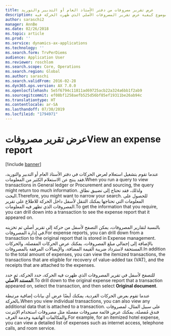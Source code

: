 ```yaml
---
title: عرض تقرير مصروفات من دفتر الأستاذ العام أو التدبير والتوريد
description: يوضح هذا الموضوع كيفية عرض تقرير المصروفات الأصلي الذي ظهرت الحركة فيه.
author: saraschi2
manager: AnnBe
ms.date: 02/26/2018
ms.topic: article
ms.prod: ''
ms.service: dynamics-ax-applications
ms.technology: ''
ms.search.form: TrvPerDiems
audience: Application User
ms.reviewer: roschlom
ms.search.scope: Core, Operations
ms.search.region: Global
ms.author: saraschi
ms.search.validFrom: 2016-02-28
ms.dyn365.ops.version: AX 7.0.0
ms.openlocfilehash: 5e5f6794c11811ad69725acb22a324a6bb1f2ab9
ms.sourcegitcommit: ef08bf1258aefb525d56bf85ef19311be26ab94c
ms.translationtype: HT
ms.contentlocale: ar-SA
ms.lasthandoff: 07/30/2019
ms.locfileid: "1794971"
---
```

# <a name="view-an-expense-report"></a><span data-ttu-id="2509b-103">عرض تقرير مصروفات</span><span class="sxs-lookup"><span data-stu-id="2509b-103">View an expense report</span></span>

[!include [banner](../includes/banner.md)]

<span data-ttu-id="2509b-104">عندما تقوم بتشغيل استعلام لعرض الحركات في دفتر الأستاذ العام أو التدبير والتوريد، فقد ينتج عن الاستعلام الكثير من المعلومات.</span><span class="sxs-lookup"><span data-stu-id="2509b-104">When you run a query to view transactions in General ledger or Procurement and sourcing, the query might return too much information.</span></span> <span data-ttu-id="2509b-105">ولذلك، فقد تحتاج إلى تضييق نطاق البحث.</span><span class="sxs-lookup"><span data-stu-id="2509b-105">Therefore, you might want to narrow your search.</span></span> <span data-ttu-id="2509b-106">للحصول على المعلومات التي تحتاجها يمكنك التنقل لأسفل داخل الحركة للاطلاع على تقرير المصروفات الذي تظهر فيه المعلومات.</span><span class="sxs-lookup"><span data-stu-id="2509b-106">To get the information that you require, you can drill down into a transaction to see the expense report that it appeared on.</span></span>

<span data-ttu-id="2509b-107">بالنسبة لتقارير المصروفات، يمكن التصفح لأسفل من حركة إلى تقرير أصلي تم تخزينه في إدارة المصروفات.</span><span class="sxs-lookup"><span data-stu-id="2509b-107">For expense reports, you can drill down from a transaction to the original report that is stored in Expense management.</span></span> <span data-ttu-id="2509b-108">بالإضافة إلى إجمالي مبلغ المصروفات، يمكنك عرض الحركات المفصلة، والحركات المستحقة لاسترداد ضريبة القيمة المضافة، والإيصالات المرفقة بالمصروفات.</span><span class="sxs-lookup"><span data-stu-id="2509b-108">In addition to the total amount of expenses, you can view the itemized transactions, the transactions that are eligible for recovery of value-added tax (VAT), and the receipts that are attached to the expenses.</span></span>

<span data-ttu-id="2509b-109">للتصفح لأسفل في تقرير المصروفات الذي ظهرت فيه الحركة، حدد الحركة، ثم حدد **المستند الأصلي**.</span><span class="sxs-lookup"><span data-stu-id="2509b-109">To drill down to the original expense report that a transaction appeared on, select the transaction, and then select **Original document**.</span></span>

<span data-ttu-id="2509b-110">عندما تقوم بعرض الحركات الفردية، يمكنك أيضًا عرض أي بيانات إضافية مرتبطة بالحركة.</span><span class="sxs-lookup"><span data-stu-id="2509b-110">When you view individual transactions, you can also view any additional data that is attached to a transaction.</span></span> <span data-ttu-id="2509b-111">على سبيل المثال، لمصروفات فندق مُفصلة، يمكنك عرض قائمة مصروفات مفصلة مثل مصروفات استخدام الإنترنت والمكالمات الهاتفية وخدمة الغرف.</span><span class="sxs-lookup"><span data-stu-id="2509b-111">For example, for an itemized hotel expense, you can view a detailed list of expenses such as internet access, telephone calls, and room service.</span></span>
